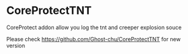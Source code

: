 # CoreProtectTNT
CoreProtect addon allow you log the tnt and creeper explosion souce

Please check https://github.com/Ghost-chu/CoreProtectTNT for new version
